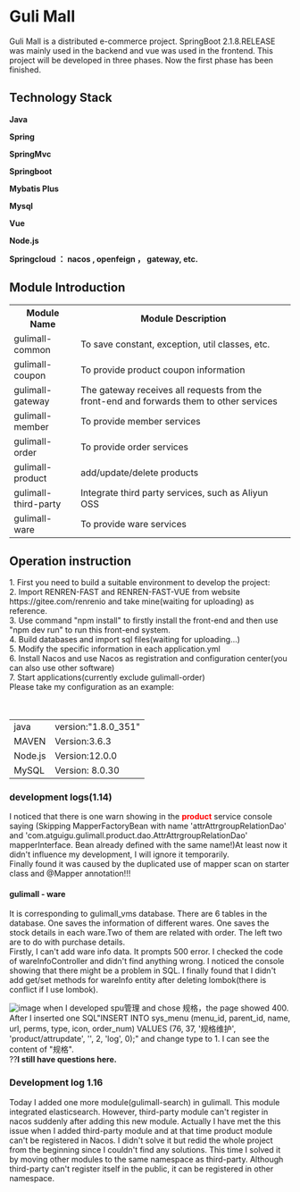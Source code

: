 # Guli Mall

<html>
<body>
Guli Mall is a distributed e-commerce project. SpringBoot 2.1.8.RELEASE was mainly used in the backend and vue was used in the frontend. This project will be developed in three phases. Now the first phase has been finished.

<h2>Technology Stack</h2>

<b>Java</b>

<b>Spring</b>

<b>SpringMvc</b>

<b>Springboot</b>

<b>Mybatis Plus</b>

<b>Mysql</b>

<b>Vue</b>

<b>Node.js</b>

<b>Springcloud ： nacos , openfeign ， gateway, etc.</b>


<h2>Module Introduction</h2>

<table>
  <tr>
    <th>Module Name</th>
    <th>Module Description</th>
  </tr>
  <tr>
    <td>gulimall-common</td>
    <td>To save constant, exception, util classes, etc.</td>
  </tr>
  <tr>
    <td>gulimall-coupon</td>
    <td>To provide product coupon information</td>
  </tr>
  <tr>
    <td>gulimall-gateway</td>
    <td>The gateway receives all requests from the front-end and forwards them to other services</td>
  </tr>
  <tr>
    <td>gulimall-member</td>
    <td>To provide member services</td>
  </tr>
  <tr>
    <td>gulimall-order</td>
    <td>To provide order services</td>
  </tr>
  <tr>
    <td>gulimall-product</td>
    <td>add/update/delete products</td>
  </tr>
  <tr>
    <td>gulimall-third-party</td>
    <td>Integrate third party services, such as Aliyun OSS</td>
  </tr>
  <tr>
    <td>gulimall-ware</td>
    <td>To provide ware services</td>
  </tr>
</table>
  
 <h2>Operation instruction</h2> 
1. First you need to build a suitable environment to develop the project:<br>
2. Import RENREN-FAST and RENREN-FAST-VUE from website https://gitee.com/renrenio and take mine(waiting for uploading) as reference.<br>
3. Use command "npm install" to firstly install the front-end and then use "npm dev run" to run this front-end system.<br>  
4. Build databases and import sql files(waiting for uploading...)<br>
5. Modify the specific information in each application.yml<br>
6. Install Nacos and use Nacos as registration and configuration center(you can also use other software)<br>
7. Start applications(currently exclude gulimall-order)<br>
Please take my configuration as an example:<br>
<table>
  <tr>
    <td>java</td>
    <td>version:"1.8.0_351"</td>
  </tr>
  <tr>
    <td>MAVEN</td>
    <td>Version:3.6.3</td></tr>
 <tr>
    <td>Node.js</td>
   <td>Version:12.0.0</td></tr><br>   
 <tr>
   <td>MySQL</td>
   <td>Version: 8.0.30</td><tr><br> 
  </table>     
</body>
</html>
<h3> development logs(1.14)</h3>
 I noticed that there is one warn showing in the <b><font color="red">product</font></b> service console saying 
 (Skipping MapperFactoryBean with name 'attrAttrgroupRelationDao' and 'com.atguigu.gulimall.product.dao.AttrAttrgroupRelationDao' mapperInterface. Bean already defined with the same name!)At least now it didn't influence my development, I will ignore it temporarily.<br>
  Finally found it was caused by the duplicated use of mapper scan on starter class and @Mapper annotation!!!<br>

 <h4>gulimall - ware </h4>
   It is corresponding to gulimall_vms database. There are 6 tables in the database. One saves the information of different wares. One saves the stock details in each ware.Two of them are related with order. The left two are to do with purchase details. <br>
   Firstly, I can't add ware info data. It prompts 500 error. I checked the code of wareInfoController and didn't find anything wrong. I noticed the console showing that there might be a problem in SQL. I finally found that I didn't add get/set methods for wareInfo entity after deleting lombok(there is conflict if I use lombok).<br>
   
![image](https://user-images.githubusercontent.com/88880169/212474076-d199c60b-9272-4d06-b998-5b712f980531.png)
when I developed spu管理 and chose 规格，the page showed 400. After I inserted one SQL"INSERT INTO sys_menu (menu_id, parent_id, name, url, perms, type, icon, order_num) VALUES (76, 37, '规格维护', 'product/attrupdate', '', 2, 'log', 0);" and change type to 1. I can see the content of "规格".<br> ??<b>I still have questions here.</b><br>

<h3>Development log 1.16</h3>
Today I added one more module(gulimall-search) in gulimall. This module integrated elasticsearch. However, third-party module can't register in nacos suddenly after adding this new module. Actually I have met the this issue when I added third-party module and at that time product module can't be registered in Nacos. I didn't solve it but redid the whole project from the beginning since I couldn't find any solutions. This time I solved it by moving other modules to the same namespace as third-party. Although third-party can't register itself in the public, it can be registered in other namespace. 
